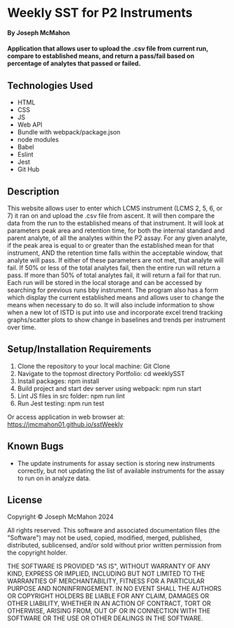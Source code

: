 # Weekly SST for P2 Instruments

#### By Joseph McMahon

#### Application that allows user to upload the .csv file from current run, compare to established means, and return a pass/fail based on percentage of analytes that passed or failed. 

## Technologies Used
* HTML
* CSS
* JS
* Web API
* Bundle with webpack/package.json
* node modules
* Babel
* Eslint
* Jest
* Git Hub


## Description
This website allows user to enter which LCMS instrument (LCMS 2, 5, 6, or 7) it ran on and upload the .csv file from ascent. It will then compare the data from the run to the established means of that instrument. It will look at parameters peak area and retention time, for both the internal standard and parent analyte, of all the analytes within the P2 assay. For any given analyte, if the peak area is equal to or greater than the established mean for that instrument, AND the retention time falls within the acceptable window, that analyte will pass. If either of these parameters are not met, that analyte will fail. If 50% or less of the total analytes fail, then the entire run will return a pass. If more than 50% of total analytes fail, it will return a fail for that run. Each run will be stored in the local storage and can be accessed by searching for previous runs bby instrument. The program also has a form which display the current established means and allows user to change the means when necessary to do so. It will also include information to show when a new lot of ISTD is put into use and incorporate excel trend tracking graphs/scatter plots to show change in baselines and trends per instrument over time. 

## Setup/Installation Requirements
1. Clone the repository to your local machine: 
Git Clone
2. Navigate to the topmost directory Portfolio:
cd weeklySST
3. Install packages: 
npm install
4. Build project and start dev server using webpack:
npm run start
5. Lint JS files in src folder:
npm run lint
6. Run Jest testing:
npm run test


Or access application in web browser at: 
https://jmcmahon01.github.io/sstWeekly

## Known Bugs
* The update instruments for assay section is storing new instruments correctly, but not updating the list of available instruments for the assay to run on in analyze data. 





## License
Copyright © Joseph McMahon 2024

All rights reserved. This software and associated documentation files (the "Software") may not be used, copied, modified, merged, published, distributed, sublicensed, and/or sold without prior written permission from the copyright holder.

THE SOFTWARE IS PROVIDED "AS IS", WITHOUT WARRANTY OF ANY KIND, EXPRESS OR IMPLIED, INCLUDING BUT NOT LIMITED TO THE WARRANTIES OF MERCHANTABILITY, FITNESS FOR A PARTICULAR PURPOSE AND NONINFRINGEMENT. IN NO EVENT SHALL THE AUTHORS OR COPYRIGHT HOLDERS BE LIABLE FOR ANY CLAIM, DAMAGES OR OTHER LIABILITY, WHETHER IN AN ACTION OF CONTRACT, TORT OR OTHERWISE, ARISING FROM, OUT OF OR IN CONNECTION WITH THE SOFTWARE OR THE USE OR OTHER DEALINGS IN THE SOFTWARE.
